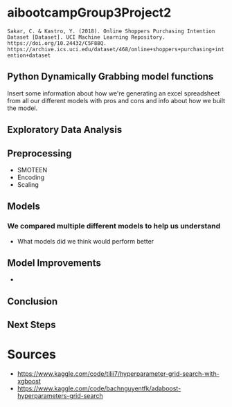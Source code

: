 # aibootcampGroup3Project2
```Sakar, C. & Kastro, Y. (2018). Online Shoppers Purchasing Intention Dataset [Dataset]. UCI Machine Learning Repository. https://doi.org/10.24432/C5F88Q. https://archive.ics.uci.edu/dataset/468/online+shoppers+purchasing+intention+dataset```

## Python Dynamically Grabbing model functions
Insert some information about how we're generating an excel spreadsheet from all our different models with pros and cons and info about how we built the model.

## Exploratory Data Analysis

## Preprocessing
* SMOTEEN
* Encoding
* Scaling

## Models
### We compared multiple different models to help us understand
* What models did we think would perform better

## Model Improvements
* 

## Conclusion

## Next Steps

# Sources
* https://www.kaggle.com/code/tilii7/hyperparameter-grid-search-with-xgboost
* https://www.kaggle.com/code/bachnguyentfk/adaboost-hyperparameters-grid-search